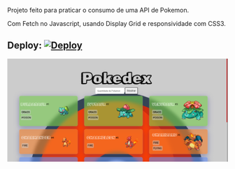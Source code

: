 Projeto feito para praticar o consumo de uma API de Pokemon.

Com Fetch no Javascript, usando Display Grid e responsividade com CSS3.

## Deploy: [![Deploy](https://img.shields.io/badge/Site-1E22F8)](https://pokedex-fabiohenrique.netlify.app/)

<img src="https://raw.githubusercontent.com/FabioHenriQ/Pokedex1/main/pokedex.png">
